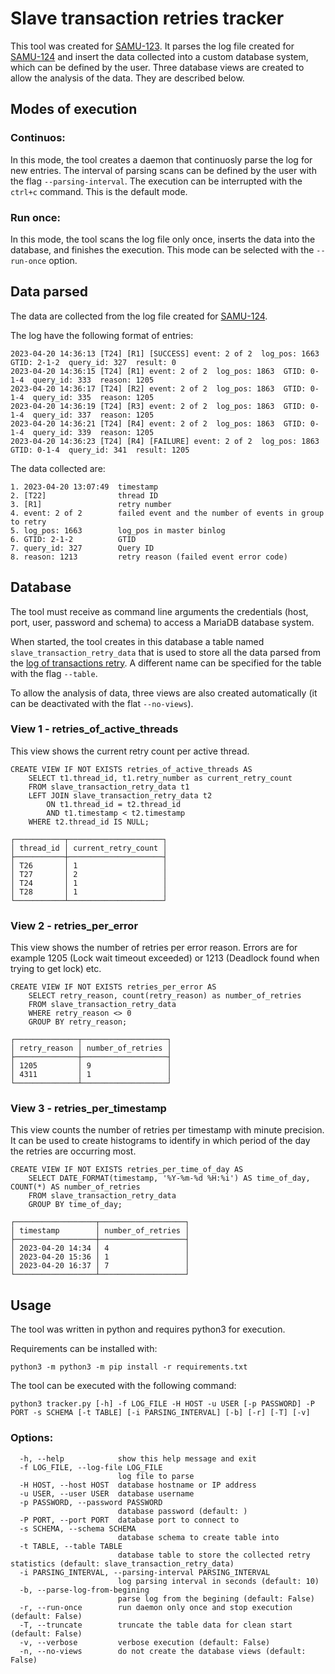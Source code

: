 # Slave transaction retries tracker

This tool was created for [SAMU-123](https://mariadbcorp.atlassian.net/browse/SAMU-123).
It parses the log file created for [SAMU-124](https://mariadbcorp.atlassian.net/browse/SAMU-124) and insert the data collected into a custom database system, which can be defined by the user. Three database views are created to allow the analysis of the data. They are described below.


## Modes of execution
### Continuos:

In this mode, the tool creates a daemon that continuosly parse the log for new entries. The interval of parsing scans can be defined by the user with the flag `--parsing-interval`. The execution can be interrupted with the `ctrl+c` command. This is the default mode. 

### Run once:

In this mode, the tool scans the log file only once, inserts the data into the database, and finishes the execution. This mode can be selected with the `--run-once` option. 


## Data parsed

The data are collected from the log file created for [SAMU-124](https://mariadbcorp.atlassian.net/browse/SAMU-124). 

The log have the following format of entries: 

```
2023-04-20 14:36:13 [T24] [R1] [SUCCESS] event: 2 of 2  log_pos: 1663  GTID: 2-1-2  query_id: 327  result: 0
2023-04-20 14:36:15 [T24] [R1] event: 2 of 2  log_pos: 1863  GTID: 0-1-4  query_id: 333  reason: 1205
2023-04-20 14:36:17 [T24] [R2] event: 2 of 2  log_pos: 1863  GTID: 0-1-4  query_id: 335  reason: 1205
2023-04-20 14:36:19 [T24] [R3] event: 2 of 2  log_pos: 1863  GTID: 0-1-4  query_id: 337  reason: 1205
2023-04-20 14:36:21 [T24] [R4] event: 2 of 2  log_pos: 1863  GTID: 0-1-4  query_id: 339  reason: 1205
2023-04-20 14:36:23 [T24] [R4] [FAILURE] event: 2 of 2  log_pos: 1863  GTID: 0-1-4  query_id: 341  result: 1205
```

The data collected are: 
```
1. 2023-04-20 13:07:49  timestamp
2. [T22]		        thread ID
3. [R1]		            retry number
4. event: 2 of 2	    failed event and the number of events in group to retry
5. log_pos: 1663	    log_pos in master binlog
6. GTID: 2-1-2	        GTID
7. query_id: 327	    Query ID
8. reason: 1213	        retry reason (failed event error code)
```

## Database

The tool must receive as command line arguments the credentials (host, port, user, password and schema) to access a MariaDB database system. 

When started, the tool creates in this database a table named `slave_transaction_retry_data` that is used to store all the data parsed from the [log of transactions retry](https://github.com/mariadb-corporation/mariadb-samurai/commit/3a06c645e6f27fae7e746e83dc93e98164a781c7). A different name can be specified for the table with the flag `--table`. 

To allow the analysis of data, three views are also created automatically (it can be deactivated with the flat `--no-views`). 


### View 1 - retries_of_active_threads

This view shows the current retry count per active thread. 

```
CREATE VIEW IF NOT EXISTS retries_of_active_threads AS
    SELECT t1.thread_id, t1.retry_number as current_retry_count
    FROM slave_transaction_retry_data t1
    LEFT JOIN slave_transaction_retry_data t2
        ON t1.thread_id = t2.thread_id
        AND t1.timestamp < t2.timestamp
    WHERE t2.thread_id IS NULL;
```

```
┌───────────┬─────────────────────┐
│ thread_id │ current_retry_count │
├───────────┼─────────────────────┤
│ T26       │ 1                   │
│ T27       │ 2                   │
│ T24       │ 1                   │
│ T28       │ 1                   │
└───────────┴─────────────────────┘
```


### View 2 - retries_per_error

This view shows the number of retries per error reason. Errors are for example 1205 (Lock wait timeout exceeded) or 1213 (Deadlock found when trying to get lock) etc.

```
CREATE VIEW IF NOT EXISTS retries_per_error AS
    SELECT retry_reason, count(retry_reason) as number_of_retries
    FROM slave_transaction_retry_data
    WHERE retry_reason <> 0
    GROUP BY retry_reason;
```
```
┌──────────────┬───────────────────┐
│ retry_reason │ number_of_retries │
├──────────────┼───────────────────┤
│ 1205         │ 9                 │
│ 4311         │ 1                 │
└──────────────┴───────────────────┘
```


### View 3 - retries_per_timestamp

This view counts the number of retries per timestamp with minute precision. It can be used to create histograms to identify in which period of the day the retries are occurring most. 

```
CREATE VIEW IF NOT EXISTS retries_per_time_of_day AS
    SELECT DATE_FORMAT(timestamp, '%Y-%m-%d %H:%i') AS time_of_day, COUNT(*) AS number_of_retries
    FROM slave_transaction_retry_data
    GROUP BY time_of_day;
```

```
┌──────────────────┬───────────────────┐
│ timestamp        │ number_of_retries │
├──────────────────┼───────────────────┤
│ 2023-04-20 14:34 │ 4                 │
│ 2023-04-20 15:36 │ 1                 │
│ 2023-04-20 16:37 │ 7                 │
└──────────────────┴───────────────────┘
```


## Usage

The tool was written in python and requires python3 for execution. 

Requirements can be installed with:

```
python3 -m python3 -m pip install -r requirements.txt 
```

The tool can be executed with the following command:

```
python3 tracker.py [-h] -f LOG_FILE -H HOST -u USER [-p PASSWORD] -P PORT -s SCHEMA [-t TABLE] [-i PARSING_INTERVAL] [-b] [-r] [-T] [-v]
```

### Options:
```
  -h, --help            show this help message and exit
  -f LOG_FILE, --log-file LOG_FILE
                        log file to parse
  -H HOST, --host HOST  database hostname or IP address
  -u USER, --user USER  database username
  -p PASSWORD, --password PASSWORD
                        database password (default: )
  -P PORT, --port PORT  database port to connect to
  -s SCHEMA, --schema SCHEMA
                        database schema to create table into
  -t TABLE, --table TABLE
                        database table to store the collected retry statistics (default: slave_transaction_retry_data)
  -i PARSING_INTERVAL, --parsing-interval PARSING_INTERVAL
                        log parsing interval in seconds (default: 10)
  -b, --parse-log-from-begining
                        parse log from the begining (default: False)
  -r, --run-once        run daemon only once and stop execution (default: False)
  -T, --truncate        truncate the table data for clean start (default: False)
  -v, --verbose         verbose execution (default: False)
  -n, --no-views        do not create the database views (default: False)
```